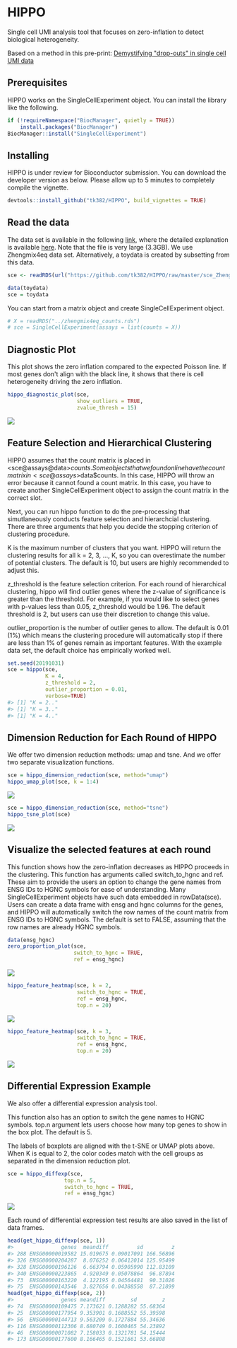 
<!-- README.md is generated from README.Rmd. Please edit that file -->
HIPPO
=====

Single cell UMI analysis tool that focuses on zero-inflation to detect biological heterogeneity. 

Based on a method in this pre-print:
[Demystifying "drop-outs" in single cell UMI data](https://www.biorxiv.org/content/10.1101/2020.03.31.018911v1)


Prerequisites
-------------

HIPPO works on the SingleCellExperiment object. You can install the library like the following.

``` r
if (!requireNamespace("BiocManager", quietly = TRUE))
    install.packages("BiocManager")
BiocManager::install("SingleCellExperiment")
```

Installing
----------

HIPPO is under review for Bioconductor submission. You can download the developer version as below. Please allow up to 5 minutes to completely compile the vignette.

``` r
devtools::install_github("tk382/HIPPO", build_vignettes = TRUE)
```

Read the data
-------------

The data set is available in the following [link](http://imlspenticton.uzh.ch/robinson_lab/DuoClustering2018/DuoClustering2018.tar.gz), where the detailed explanation is available [here](https://github.com/markrobinsonuzh/scRNAseq_clustering_comparison). Note that the file is very large (3.3GB). We use Zhengmix4eq data set. Alternatively, a toydata is created by subsetting from this data.

``` r
sce <- readRDS(url("https://github.com/tk382/HIPPO/raw/master/sce_Zhengmix4eq.rds","rb"))
```

``` r
data(toydata)
sce = toydata
```

You can start from a matrix object and create SingleCellExperiment object.

``` r
# X = readRDS("../zhengmix4eq_counts.rds")
# sce = SingleCellExperiment(assays = list(counts = X))
```

Diagnostic Plot
---------------

This plot shows the zero inflation compared to the expected Poisson line. If most genes don't align with the black line, it shows that there is cell heterogeneity driving the zero inflation.

``` r
hippo_diagnostic_plot(sce, 
                      show_outliers = TRUE, 
                      zvalue_thresh = 15)
```

<a href="https://github.com/tk382/HIPPO"><img src=https://github.com/tk382/HIPPO/blob/master/figures/diagnostic-1.png></a>

Feature Selection and Hierarchical Clustering
---------------------------------------------

HIPPO assumes that the count matrix is placed in <sce@assays@data>$counts. Some objects that we found online have the count matrix in <sce@assays>$data$counts. In this case, HIPPO will throw an error because it cannot found a count matrix. In this case, you have to create another SingleCellExperiment object to assign the count matrix in the correct slot.

Next, you can run hippo function to do the pre-processing that simutlaneously conducts feature selection and hierarchcial clustering. There are three arguments that help you decide the stopping criterion of clustering procedure.

K is the maximum number of clusters that you want. HIPPO will return the clustering results for all k = 2, 3, ..., K, so you can overestimate the number of potential clusters. The default is 10, but users are highly recommended to adjust this.

z\_threshold is the feature selection criterion. For each round of hierarchical clustering, hippo will find outlier genes where the z-value of significance is greater than the threshold. For example, if you would like to select genes with p-values less than 0.05, z\_threshold would be 1.96. The default threshold is 2, but users can use their discretion to change this value.

outlier\_proportion is the number of outlier genes to allow. The default is 0.01 (1%) which means the clustering procedure will automatically stop if there are less than 1% of genes remain as important features. With the example data set, the default choice has empirically worked well.

``` r
set.seed(20191031)
sce = hippo(sce, 
            K = 4, 
            z_threshold = 2, 
            outlier_proportion = 0.01,
            verbose=TRUE)
#> [1] "K = 2.."
#> [1] "K = 3.."
#> [1] "K = 4.."
```

Dimension Reduction for Each Round of HIPPO
-------------------------------------------

We offer two dimension reduction methods: umap and tsne. And we offer two separate visualization functions.

``` r
sce = hippo_dimension_reduction(sce, method="umap")
hippo_umap_plot(sce, k = 1:4)
```

<a href="https://github.com/tk382/HIPPO"><img src=https://github.com/tk382/HIPPO/blob/master/figures/umap-1.png></a>

``` r
sce = hippo_dimension_reduction(sce, method="tsne")
hippo_tsne_plot(sce)
```

<a href="https://github.com/tk382/HIPPO"><img src=https://github.com/tk382/HIPPO/blob/master/figures/tsne-1.png></a>

Visualize the selected features at each round
---------------------------------------------

This function shows how the zero-inflation decreases as HIPPO proceeds in the clustering. This function has arguments called switch\_to\_hgnc and ref. These aim to provide the users an option to change the gene names from ENSG IDs to HGNC symbols for ease of understanding. Many SingleCellExperiment objects have such data embedded in rowData(sce). Users can create a data frame with ensg and hgnc columns for the genes, and HIPPO will automatically switch the row names of the count matrix from ENSG IDs to HGNC symbols. The default is set to FALSE, assuming that the row names are already HGNC symbols.

``` r
data(ensg_hgnc)
zero_proportion_plot(sce, 
                     switch_to_hgnc = TRUE, 
                     ref = ensg_hgnc)
```

<a href="https://github.com/tk382/HIPPO"><img src=https://github.com/tk382/HIPPO/blob/master/figures/featureselection-1.png></a>

``` r
hippo_feature_heatmap(sce, k = 2, 
                      switch_to_hgnc = TRUE, 
                      ref = ensg_hgnc, 
                      top.n = 20)
```

<a href="https://github.com/tk382/HIPPO"><img src=https://github.com/tk382/HIPPO/blob/master/figures/featureselection-2.png></a>

``` r
hippo_feature_heatmap(sce, k = 3, 
                      switch_to_hgnc = TRUE, 
                      ref = ensg_hgnc, 
                      top.n = 20)
```

<a href="https://github.com/tk382/HIPPO"><img src=https://github.com/tk382/HIPPO/blob/master/figures/featureselection-3.png></a>

Differential Expression Example
-------------------------------

We also offer a differential expression analysis tool.

This function also has an option to switch the gene names to HGNC symbols. top.n argument lets users choose how many top genes to show in the box plot. The default is 5.

The labels of boxplots are aligned with the t-SNE or UMAP plots above. When K is equal to 2, the color codes match with the cell groups as separated in the dimension reduction plot.

``` r
sce = hippo_diffexp(sce, 
                  top.n = 5, 
                  switch_to_hgnc = TRUE, 
                  ref = ensg_hgnc)
```

<a href="https://github.com/tk382/HIPPO"><img src=https://github.com/tk382/HIPPO/blob/master/figures/diffexp-1.png></a>

Each round of differential expression test results are also saved in the list of data frames.

``` r
head(get_hippo_diffexp(sce, 1))
#>               genes  meandiff         sd         z
#> 288 ENSG00000019582 15.019675 0.09017091 166.56896
#> 326 ENSG00000204287  8.076252 0.06412014 125.95499
#> 328 ENSG00000196126  6.663794 0.05905990 112.83109
#> 340 ENSG00000223865  4.920349 0.05078864  96.87894
#> 73  ENSG00000163220  4.122195 0.04564481  90.31026
#> 75  ENSG00000143546  3.827656 0.04388558  87.21899
head(get_hippo_diffexp(sce, 2))
#>               genes meandiff        sd        z
#> 74  ENSG00000109475 7.173621 0.1288282 55.68364
#> 25  ENSG00000177954 9.353901 0.1688552 55.39598
#> 56  ENSG00000144713 9.563209 0.1727884 55.34636
#> 116 ENSG00000112306 8.680749 0.1600465 54.23892
#> 46  ENSG00000071082 7.158033 0.1321781 54.15444
#> 173 ENSG00000177600 8.166465 0.1521661 53.66808
```
